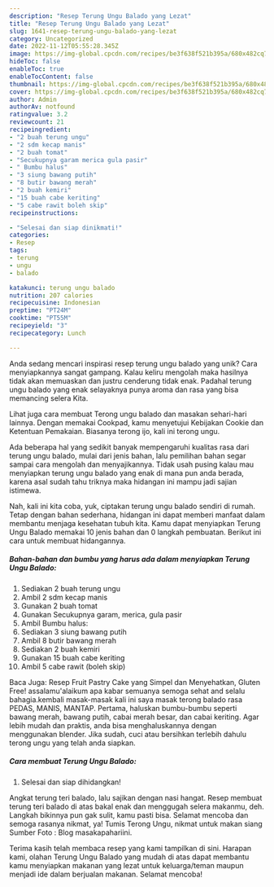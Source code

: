 ```yaml
---
description: "Resep Terung Ungu Balado yang Lezat"
title: "Resep Terung Ungu Balado yang Lezat"
slug: 1641-resep-terung-ungu-balado-yang-lezat
category: Uncategorized
date: 2022-11-12T05:55:28.345Z
image: https://img-global.cpcdn.com/recipes/be3f638f521b395a/680x482cq70/terung-ungu-balado-foto-resep-utama.jpg
hideToc: false
enableToc: true
enableTocContent: false
thumbnail: https://img-global.cpcdn.com/recipes/be3f638f521b395a/680x482cq70/terung-ungu-balado-foto-resep-utama.jpg
cover: https://img-global.cpcdn.com/recipes/be3f638f521b395a/680x482cq70/terung-ungu-balado-foto-resep-utama.jpg
author: Admin
authorAv: notfound
ratingvalue: 3.2
reviewcount: 21
recipeingredient:
- "2 buah terung ungu"
- "2 sdm kecap manis"
- "2 buah tomat"
- "Secukupnya garam merica gula pasir"
- " Bumbu halus"
- "3 siung bawang putih"
- "8 butir bawang merah"
- "2 buah kemiri"
- "15 buah cabe keriting"
- "5 cabe rawit boleh skip"
recipeinstructions:

- "Selesai dan siap dinikmati!"
categories:
- Resep
tags:
- terung
- ungu
- balado

katakunci: terung ungu balado 
nutrition: 207 calories
recipecuisine: Indonesian
preptime: "PT24M"
cooktime: "PT55M"
recipeyield: "3"
recipecategory: Lunch

---
```





Anda sedang mencari inspirasi resep terung ungu balado yang unik? Cara menyiapkannya sangat gampang. Kalau keliru mengolah maka hasilnya tidak akan memuaskan dan justru cenderung tidak enak. Padahal terung ungu balado yang enak selayaknya punya aroma dan rasa yang bisa memancing selera Kita.





Lihat juga cara membuat Terong ungu balado dan masakan sehari-hari lainnya. Dengan memakai Cookpad, kamu menyetujui Kebijakan Cookie dan Ketentuan Pemakaian. Biasanya terong ijo, kali ini terong ungu.

Ada beberapa hal yang sedikit banyak mempengaruhi kualitas rasa dari terung ungu balado, mulai dari jenis bahan, lalu pemilihan bahan segar sampai cara mengolah dan menyajikannya. Tidak usah pusing kalau mau menyiapkan terung ungu balado yang enak di mana pun anda berada, karena asal sudah tahu triknya maka hidangan ini mampu jadi sajian istimewa.






Nah, kali ini kita coba, yuk, ciptakan terung ungu balado sendiri di rumah. Tetap dengan bahan sederhana, hidangan ini dapat memberi manfaat dalam membantu menjaga kesehatan tubuh kita. Kamu dapat menyiapkan Terung Ungu Balado memakai 10 jenis bahan dan 0 langkah pembuatan. Berikut ini cara untuk membuat hidangannya.

<!--inarticleads1-->

##### Bahan-bahan dan bumbu yang harus ada dalam menyiapkan Terung Ungu Balado:

1. Sediakan 2 buah terung ungu
1. Ambil 2 sdm kecap manis
1. Gunakan 2 buah tomat
1. Gunakan Secukupnya garam, merica, gula pasir
1. Ambil  Bumbu halus:
1. Sediakan 3 siung bawang putih
1. Ambil 8 butir bawang merah
1. Sediakan 2 buah kemiri
1. Gunakan 15 buah cabe keriting
1. Ambil 5 cabe rawit (boleh skip)


Baca Juga: Resep Fruit Pastry Cake yang Simpel dan Menyehatkan, Gluten Free! assalamu&#39;alaikum apa kabar semuanya semoga sehat and selalu bahagia.kembali masak-masak kali ini saya masak terong balado rasa PEDAS, MANIS, MANTAP. Pertama, haluskan bumbu-bumbu seperti bawang merah, bawang putih, cabai merah besar, dan cabai keriting. Agar lebih mudah dan praktis, anda bisa menghaluskannya dengan menggunakan blender. Jika sudah, cuci atau bersihkan terlebih dahulu terong ungu yang telah anda siapkan. 

<!--inarticleads2-->

##### Cara membuat Terung Ungu Balado:


1. Selesai dan siap dihidangkan!

Angkat terung teri balado, lalu sajikan dengan nasi hangat. Resep membuat terung teri balado di atas bakal enak dan menggugah selera makanmu, deh. Langkah bikinnya pun gak sulit, kamu pasti bisa. Selamat mencoba dan semoga rasanya nikmat, ya! Tumis Terong Ungu, nikmat untuk makan siang Sumber Foto : Blog masakapahariini. 

Terima kasih telah membaca resep yang kami tampilkan di sini. Harapan kami, olahan Terung Ungu Balado yang mudah di atas dapat membantu kamu menyiapkan makanan yang lezat untuk keluarga/teman maupun menjadi ide dalam berjualan makanan. Selamat mencoba!
